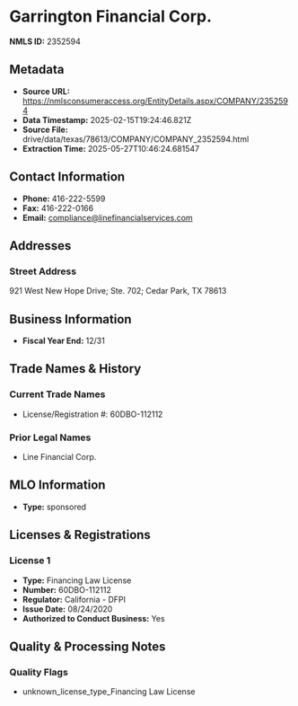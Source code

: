 # Garrington Financial Corp.

**NMLS ID:** 2352594

## Metadata
- **Source URL:** https://nmlsconsumeraccess.org/EntityDetails.aspx/COMPANY/2352594
- **Data Timestamp:** 2025-02-15T19:24:46.821Z
- **Source File:** drive/data/texas/78613/COMPANY/COMPANY_2352594.html
- **Extraction Time:** 2025-05-27T10:46:24.681547

## Contact Information
- **Phone:** 416-222-5599
- **Fax:** 416-222-0166
- **Email:** compliance@linefinancialservices.com

## Addresses
### Street Address
921 West New Hope Drive; Ste. 702; Cedar Park, TX 78613

## Business Information
- **Fiscal Year End:** 12/31

## Trade Names & History
### Current Trade Names
- License/Registration #: 60DBO-112112

### Prior Legal Names
- Line Financial Corp.

## MLO Information
- **Type:** sponsored

## Licenses & Registrations

### License 1
- **Type:** Financing Law License
- **Number:** 60DBO-112112
- **Regulator:** California - DFPI
- **Issue Date:** 08/24/2020
- **Authorized to Conduct Business:** Yes

## Quality & Processing Notes
### Quality Flags
- unknown_license_type_Financing Law License
